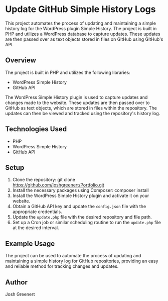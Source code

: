 # Update GitHub Simple History Logs

This project automates the process of updating and maintaining a simple history log for the WordPress plugin Simple History. The project is built in PHP and utilizes a WordPress database to capture updates. These updates are then passed over as text objects stored in files on GitHub using GitHub's API.

## Overview

The project is built in PHP and utilizes the following libraries:

- WordPress Simple History
- GitHub API

The WordPress Simple History plugin is used to capture updates and changes made to the website. These updates are then passed over to GitHub as text objects, which are stored in files within the repository. The updates can then be viewed and tracked using the repository's history log.

## Technologies Used

- PHP
- WordPress Simple History
- GitHub API

## Setup

1. Clone the repository: git clone https://github.com/joshgreenert/Portfolio.git
2. Install the necessary packages using Composer: composer install
3. Install the WordPress Simple History plugin and activate it on your website.
4. Obtain a GitHub API key and update the `config.json` file with the appropriate credentials.
5. Update the `update.php` file with the desired repository and file path.
6. Set up a Cron job or similar scheduling routine to run the `update.php` file at the desired interval.

## Example Usage

The project can be used to automate the process of updating and maintaining a simple history log for GitHub repositories, providing an easy and reliable method for tracking changes and updates.

## Author

Josh Greenert